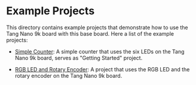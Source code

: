 # Example Projects

This directory contains example projects that demonstrate how to use the Tang Nano 9k board with this base board. Here a list of the example projects:

- [Simple Counter](01_starting_project/README.md): A simple counter that uses the six LEDs on the Tang Nano 9k board, serves as "Getting Started" project.

- [RGB LED and Rotary Encoder](02_RGBLED): A project that uses the RGB LED and the rotary encoder on the Tang Nano 9k board.